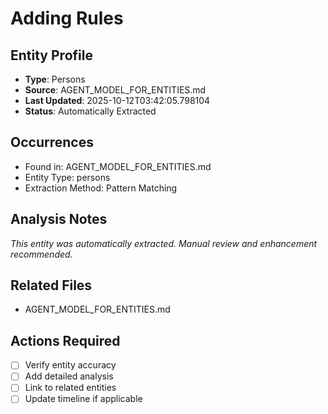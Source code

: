# Adding Rules

## Entity Profile
- **Type**: Persons
- **Source**: AGENT_MODEL_FOR_ENTITIES.md
- **Last Updated**: 2025-10-12T03:42:05.798104
- **Status**: Automatically Extracted

## Occurrences
- Found in: AGENT_MODEL_FOR_ENTITIES.md
- Entity Type: persons
- Extraction Method: Pattern Matching

## Analysis Notes
*This entity was automatically extracted. Manual review and enhancement recommended.*

## Related Files
- AGENT_MODEL_FOR_ENTITIES.md

## Actions Required
- [ ] Verify entity accuracy
- [ ] Add detailed analysis
- [ ] Link to related entities
- [ ] Update timeline if applicable
